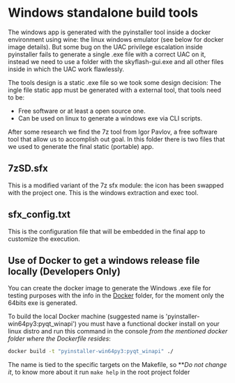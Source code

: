 # Windows standalone build tools

The windows app is generated with the pyinstaller tool inside a docker environment using wine: the linux windows emulator (see below for docker image details). But some bug on the UAC privilege escalation inside pyinstaller fails to generate a single .exe file with a correct UAC on it, instead we need to use a folder with the skyflash-gui.exe and all other files inside in which the UAC work flawlessly.

The tools design is a static .exe file so we took some design decision: The ingle file static app must be generated with a external tool, that tools need to be:

* Free software or at least a open source one.
* Can be used on linux to generate a windows exe via CLI scripts.

After some research we find the 7z tool from Igor Pavlov, a free software tool that allow us to accomplish out goal. In this folder there is two files that we used to generate the final static (portable) app.

## 7zSD.sfx

This is a modified variant of the 7z sfx module: the icon has been swapped with the project one. This is the windows extraction and exec tool.

## sfx_config.txt

This is the configuration file that will be embedded in the final app to customize the execution.

## Use of Docker to get a windows release file locally (Developers Only)

You can create the docker image to generate the Windows .exe file for testing purposes with the info in the [Docker](https://github.com/skycoin/skyflash/docker/win64py3/) folder, for the moment only the 64bits exe is generated.

To build the local Docker machine (suggested name is 'pyinstaller-win64py3:pyqt_winapi') you must have a functional docker install on your linux distro and run this command in the console *from the mentioned docker folder where the Dockerfile resides*:

```sh
docker build -t "pyinstaller-win64py3:pyqt_winapi" ./
```

The name is tied to the specific targets on the Makefile, so ***Do not change it*, to know more about it run `make help` in the root project folder
